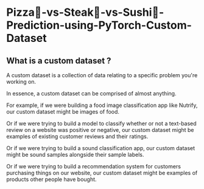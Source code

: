# Pizza🍕-vs-Steak🥩-vs-Sushi🍣-Prediction-using-PyTorch-Custom-Dataset

## What is a custom dataset ?
A custom dataset is a collection of data relating to a specific problem you're working on.

In essence, a custom dataset can be comprised of almost anything.

For example, if we were building a food image classification app like Nutrify, our custom dataset might be images of food.

Or if we were trying to build a model to classify whether or not a text-based review on a website was positive or negative, our custom dataset might be examples of existing customer reviews and their ratings.

Or if we were trying to build a sound classification app, our custom dataset might be sound samples alongside their sample labels.

Or if we were trying to build a recommendation system for customers purchasing things on our website, our custom dataset might be examples of products other people have bought.
